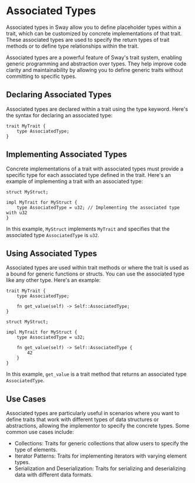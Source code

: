 # Associated Types

Associated types in Sway allow you to define placeholder types within a trait, which can be customized by concrete 
implementations of that trait. These associated types are used to specify the return types of trait methods or to 
define type relationships within the trait.

Associated types are a powerful feature of Sway's trait system, enabling generic programming and abstraction over 
types. They help improve code clarity and maintainability by allowing you to define generic traits without committing 
to specific types.

## Declaring Associated Types

Associated types are declared within a trait using the type keyword. Here's the syntax for declaring an associated type:

```sway
trait MyTrait {
    type AssociatedType;
}
```

## Implementing Associated Types

Concrete implementations of a trait with associated types must provide a specific type for each associated type 
defined in the trait. Here's an example of implementing a trait with an associated type:

```sway
struct MyStruct;

impl MyTrait for MyStruct {
    type AssociatedType = u32; // Implementing the associated type with u32
}
```

In this example, `MyStruct` implements `MyTrait` and specifies that the associated type `AssociatedType` is `u32`.

## Using Associated Types

Associated types are used within trait methods or where the trait is used as a bound for generic functions or
structs. You can use the associated type like any other type. Here's an example:

```sway
trait MyTrait {
    type AssociatedType;
    
    fn get_value(self) -> Self::AssociatedType;
}

struct MyStruct;

impl MyTrait for MyStruct {
    type AssociatedType = u32;

    fn get_value(self) -> Self::AssociatedType {
        42
    }
}
```

In this example, `get_value` is a trait method that returns an associated type `AssociatedType`.

## Use Cases

Associated types are particularly useful in scenarios where you want to define traits that work with different 
types of data structures or abstractions, allowing the implementor to specify the concrete types. Some common use cases include:

- Collections: Traits for generic collections that allow users to specify the type of elements.
- Iterator Patterns: Traits for implementing iterators with varying element types.
- Serialization and Deserialization: Traits for serializing and deserializing data with different data formats.